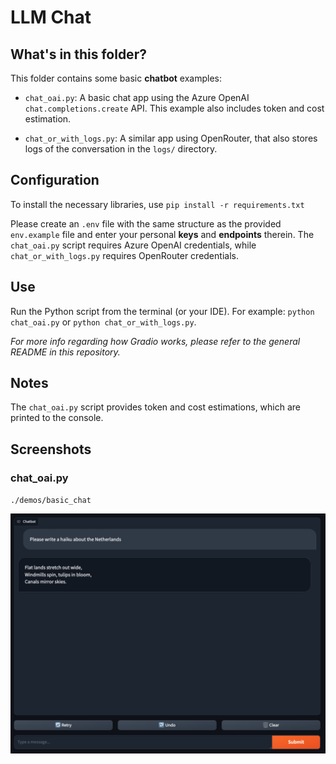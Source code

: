 # LLM Chat

## What's in this folder?

This folder contains some basic **chatbot** examples:

- `chat_oai.py`: A basic chat app using the Azure OpenAI `chat.completions.create` API. This example also includes token and cost estimation.

- `chat_or_with_logs.py`: A similar app using OpenRouter, that also stores logs of the conversation in the `logs/` directory.

## Configuration

To install the necessary libraries, use `pip install -r requirements.txt`

Please create an `.env` file with the same structure as the provided `env.example` file and enter your personal **keys** and **endpoints** therein. The `chat_oai.py` script requires Azure OpenAI credentials, while `chat_or_with_logs.py` requires OpenRouter credentials.

## Use

Run the Python script from the terminal (or your IDE). For example: `python chat_oai.py` or `python chat_or_with_logs.py`.

_For more info regarding how Gradio works, please refer to the general README in this repository._

## Notes

The `chat_oai.py` script provides token and cost estimations, which are printed to the console.

## Screenshots

### chat_oai.py
`./demos/basic_chat`

![gradio-chat.png](../../assets/screenshots/gradio-chat.png)
